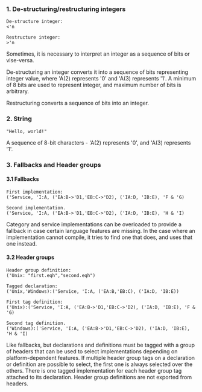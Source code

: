 ﻿### 1. De-structuring/restructuring integers
    De-structure integer:
    <'n

    Restructure integer:
    >'n

Sometimes, it is necessary to interpret an integer as a sequence of bits or
vise-versa.

De-structuring an integer converts it into a sequence of bits representing integer value, where 'A(2) represents '0' and 'A(3) represents '1'. A minimum of 8 bits are used to
represent integer, and maximum number of bits is arbitrary.

Restructuring converts a sequence of bits into an integer.

### 2. String
    "Hello, world!"

A sequence of 8-bit characters - 'A(2) represents '0', and 'A(3) represents '1'.

### 3. Fallbacks and Header groups
#### 3.1 Fallbacks
    First implementation:
    ('Service, 'I:A, ('EA:B->'D1,'EB:C->'D2), ('IA:D, 'IB:E), 'F & 'G)

    Second implementation.
    ('Service, 'I:A, ('EA:B->'D1,'EB:C->'D2), ('IA:D, 'IB:E), 'H & 'I)

Category and service implementations can be overloaded to provide a
fallback in case certain language features are missing. In the case
where an implementation cannot compile, it tries to find one that
does, and uses that one instead.

#### 3.2 Header groups
    Header group definition:
    ('Unix: "first.eqh","second.eqh")

    Tagged declaration:
    ('Unix,'Windows):('Service, 'I:A, ('EA:B,'EB:C), ('IA:D, 'IB:E))

    First tag definition:
    ('Unix):('Service, 'I:A, ('EA:B->'D1,'EB:C->'D2), ('IA:D, 'IB:E), 'F & 'G)

    Second tag definition.
    ('Windows):('Service, 'I:A, ('EA:B->'D1,'EB:C->'D2), ('IA:D, 'IB:E), 'H & 'I)

Like fallbacks, but declarations and definitions must be tagged with a group of headers that can be used to select implementations depending on platform-dependent features. If multiple header group tags on a declaration or definition are possible to select, the first one is always selected over the others. There is one tagged implementation for each header group tag attached to its declaration. Header group definitions are not exported from headers.
